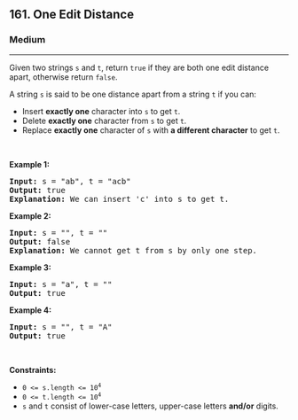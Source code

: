<h2>161. One Edit Distance</h2><h3>Medium</h3><hr><div><p>Given two strings <code>s</code>&nbsp;and <code>t</code>, return <code>true</code> if they are both one edit distance apart, otherwise return <code>false</code>.</p>

<p>A string <code>s</code> is said to be one distance apart from a string <code>t</code> if you can:</p>

<ul>
	<li>Insert <strong>exactly one</strong> character into <code>s</code>&nbsp;to get&nbsp;<code>t</code>.</li>
	<li>Delete <strong>exactly one</strong> character from&nbsp;<code>s</code>&nbsp;to get&nbsp;<code>t</code>.</li>
	<li>Replace <strong>exactly one</strong> character of&nbsp;<code>s</code>&nbsp;with <strong>a different character</strong> to get&nbsp;<code>t</code>.</li>
</ul>

<p>&nbsp;</p>
<p><strong>Example 1:</strong></p>

<pre><strong>Input:</strong> s = "ab", t = "acb"
<strong>Output:</strong> true
<strong>Explanation:</strong> We can insert 'c' into s&nbsp;to get&nbsp;t.
</pre>

<p><strong>Example 2:</strong></p>

<pre><strong>Input:</strong> s = "", t = ""
<strong>Output:</strong> false
<strong>Explanation:</strong> We cannot get t from s by only one step.
</pre>

<p><strong>Example 3:</strong></p>

<pre><strong>Input:</strong> s = "a", t = ""
<strong>Output:</strong> true
</pre>

<p><strong>Example 4:</strong></p>

<pre><strong>Input:</strong> s = "", t = "A"
<strong>Output:</strong> true
</pre>

<p>&nbsp;</p>
<p><strong>Constraints:</strong></p>

<ul>
	<li><code>0 &lt;= s.length &lt;= 10<sup>4</sup></code></li>
	<li><code>0 &lt;= t.length &lt;= 10<sup>4</sup></code></li>
	<li><code>s</code> and <code>t</code> consist of lower-case letters, upper-case letters <strong>and/or</strong> digits.</li>
</ul>
</div>
